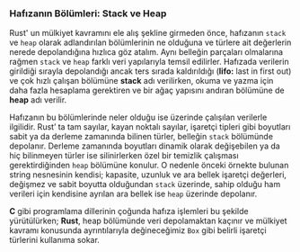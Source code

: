 ### Hafızanın Bölümleri: Stack ve Heap
Rust' un mülkiyet kavramını ele alış şekline girmeden önce, hafızanın `stack` ve `heap` olarak adlandırılan bölümlerinin ne olduğuna ve türlere ait değerlerin nerede depolandığına hızlıca göz atalım.
Aynı belleğin parçaları olmalarına rağmen `stack` ve `heap` farklı veri yapılarıyla temsil edilirler. Hafızada verilerin girildiği sırayla depolandığı ancak ters sırada kaldırıldığı (**lifo:**  last in first out) ve çok hızlı çalışan bölümüne **stack** adı verilirken, okuma ve yazma için daha fazla hesaplama gerektiren ve bir ağaç yapısını andıran bölümüne de **heap** adı verilir.

Hafızanın bu bölümlerinde neler olduğu ise üzerinde çalışılan verilerle ilgilidir. Rust’ ta tam sayılar, kayan noktalı sayılar, işaretçi tipleri gibi boyutları sabit ya da derleme zamanında bilinen türler, belleğin `stack` bölümünde depolanır. Derleme zamanında boyutları dinamik olarak değişebilen ya da hiç bilinmeyen türler ise silinirlerken özel bir temizlik çalışması gerektirdiğinden `heap` bölümüne konulur.
O nedenle önceki örnekte bulunan string nesnesinin kendisi; kapasite, uzunluk ve ara bellek işaretçi değerleri, değişmez ve sabit boyutta olduğundan `stack` üzerinde, sahip olduğu ham verileri için kendisine ayrılan ara bellek ise `heap` üzerinde depolanır. 

**C** gibi programlama dillerinin çoğunda hafıza işlemleri bu şekilde yürütülürken; **Rust**, heap bölümünde veri depolamaktan kaçınır ve mülkiyet kavramı konusunda ayrıntılarıyla değineceğimiz `Box` gibi belirli işaretçi türlerini kullanıma sokar.
